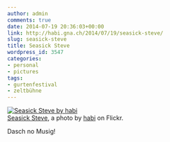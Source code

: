 ```yaml
---
author: admin
comments: true
date: 2014-07-19 20:36:03+00:00
link: http://habi.gna.ch/2014/07/19/seasick-steve/
slug: seasick-steve
title: Seasick Steve
wordpress_id: 3547
categories:
- personal
- pictures
tags:
- gurtenfestival
- zeltbühne
---
```


[![Seasick Steve by habi](http://farm6.staticflickr.com/5584/14506793499_2a7e57895f.jpg)](http://www.flickr.com/photos/habi/14506793499/)  
[Seasick Steve](http://www.flickr.com/photos/habi/14506793499/), a photo by [habi](http://www.flickr.com/photos/habi/) on Flickr.

Dasch no Musig!
